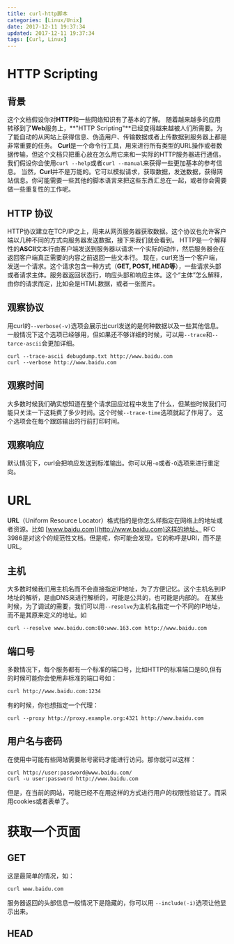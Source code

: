 ```yaml
---
title: curl-http脚本
categories: [Linux/Unix]
date: 2017-12-11 19:37:34
updated: 2017-12-11 19:37:34
tags: [Curl, Linux]
---
```

# HTTP Scripting
## 背景
这个文档假设你对**HTTP**和一些网络知识有了基本的了解。
随着越来越多的应用转移到了**Web**服务上，**"HTTP Scripting"**已经变得越来越被人们所需要。为了能自动的从网站上获得信息、伪造用户、传输数据或者上传数据到服务器上都是非常重要的任务。
**Curl**是一个命令行工具，用来进行所有类型的URL操作或者数据传输，但这个文档只把重心放在怎么用它来和一实际的HTTP服务器进行通信。我们假设你会使用`curl --help`或者`curl --manual`来获得一些更加基本的参考信息。
当然，**Curl**并不是万能的。它可以模拟请求，获取数据，发送数据，获得网站信息。你可能需要一些其他的脚本语言来把这些东西汇总在一起，或者你会需要做一些重复性的工作呢。
## HTTP 协议
HTTP协议建立在TCP/IP之上，用来从网页服务器获取数据。这个协议也允许客户端以几种不同的方式向服务器发送数据，接下来我们就会看到。
HTTP是一个解释性的**ASCII**文本行由客户端发送到服务器以请求一个实际的动作，然后服务器会在返回客户端真正需要的内容之前返回一些文本行。
现在，curl充当一个客户端，发送一个请求。这个请求包含一种方式（**GET, POST, HEAD等**），一些请求头部或者请求主体。服务器返回状态行，响应头部和响应主体。这个“主体”怎么解释，由你的请求而定，比如会是HTML数据，或者一张图片。
## 观察协议
用curl的`--verbose(-v)`选项会展示出curl发送的是何种数据以及一些其他信息。
一般情况下这个选项已经够用，但如果还不够详细的时候，可以用`--trace`和`--tarce-ascii`会更加详细。

	curl --trace-ascii debugdump.txt http://www.baidu.com
	curl --verbose http://www.baidu.com
##  观察时间
大多数时候我们确实想知道在整个请求回应过程中发生了什么，但某些时候我们可能只关注一下这耗费了多少时间。这个时候`--trace-time`选项就起了作用了。
这个选项会在每个跟踪输出的行前打印时间。
## 观察响应
默认情况下，curl会把响应发送到标准输出。你可以用`-o`或者`-O`选项来进行重定向。
# URL
**URL**（Uniform Resource Locator）格式指的是你怎么样指定在网络上的地址或者资源。比如 [www.baidu.com](http://www.baidu.com)这样的地址。
RFC 3986是对这个的规范性文档。但是呢，你可能会发现，它的称呼是URI，而不是URL。
## 主机
大多数时候我们用主机名而不会直接指定IP地址，为了方便记忆。这个主机名到IP地址的解析，是由DNS来进行解析的，可能是公共的，也可能是内部的。
在某些时候，为了调试的需要，我们可以用`--resolve`为主机名指定一个不同的IP地址，而不是其原来定义的地址。如

	curl --resolve www.baidu.com:80:www.163.com http://www.baidu.com
## 端口号
多数情况下，每个服务都有一个标准的端口号，比如HTTP的标准端口是80,但有的时候可能你会使用非标准的端口号如：

	curl http://www.baidu.com:1234

有的时候，你也想指定一个代理：

	curl --proxy http://proxy.example.org:4321 http://www.baidu.com
## 用户名与密码
在使用中可能有些网站需要账号密码才能进行访问。那你就可以这样：

	curl http://user:password@www.baidu.com/
	curl -u user:password http://www.baidu.com
但是，在当前的网站，可能已经不在用这样的方式进行用户的权限性验证了。而采用cookies或者表单了。
# 获取一个页面
## GET
这是最简单的情况，如：

	curl www.baidu.com
服务器返回的头部信息一般情况下是隐藏的，你可以用 `--include(-i)`选项让他显示出来。
## HEAD

